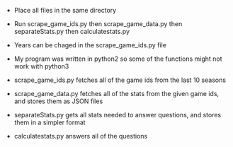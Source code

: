 - Place all files in the same directory
- Run scrape_game_ids.py then scrape_game_data.py then separateStats.py then calculatestats.py
- Years can be chaged in the scrape_game_ids.py file

- My program was written in python2 so some of the functions might not work with python3

- scrape_game_ids.py fetches all of the game ids from the last 10 seasons
- scrape_game_data.py fetches all of the stats from the given game ids, and stores them as JSON files
- separateStats.py gets all stats needed to answer questions, and stores them in a simpler format
- calculatestats.py answers all of the questions
